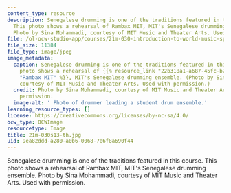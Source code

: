 ```yaml
---
content_type: resource
description: Senegalese drumming is one of the traditions featured in this course.
  This photo shows a rehearsal of Rambax MIT, MIT's Senegalese drumming ensemble.
  Photo by Sina Mohammadi, courtesy of MIT Music and Theater Arts. Used with permission.
file: /ol-ocw-studio-app/courses/21m-030-introduction-to-world-music-spring-2013/9ea82ddda280a0b600687e6f8a690f44_21m-030s13-th.jpg
file_size: 11384
file_type: image/jpeg
image_metadata:
  caption: Senegalese drumming is one of the traditions featured in this course. This
    photo shows a rehearsal of {{% resource_link "22b318a1-a687-45fc-b269-2f86a24f0ce8"
    "Rambax MIT" %}}, MIT's Senegalese drumming ensemble. (Photo by Sina Mohammadi,
    courtesy of MIT Music and Theater Arts. Used with permission.)
  credit: Photo by Sina Mohammadi, courtesy of MIT Music and Theater Arts. Used with
    permission.
  image-alt: ' Photo of drummer leading a student drum ensemble.'
learning_resource_types: []
license: https://creativecommons.org/licenses/by-nc-sa/4.0/
ocw_type: OCWImage
resourcetype: Image
title: 21m-030s13-th.jpg
uid: 9ea82ddd-a280-a0b6-0068-7e6f8a690f44
---
```

Senegalese drumming is one of the traditions featured in this course. This photo shows a rehearsal of Rambax MIT, MIT's Senegalese drumming ensemble. Photo by Sina Mohammadi, courtesy of MIT Music and Theater Arts. Used with permission.